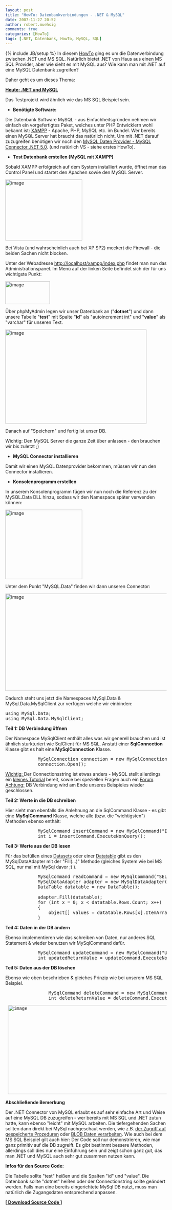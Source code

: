 ```yaml
---
layout: post
title: "HowTo: Datenbankverbindungen - .NET & MySQL"
date: 2007-11-27 20:52
author: robert.muehsig
comments: true
categories: [HowTo]
tags: [.NET, Datenbank, HowTo, MySQL, SQL]
---
```

{% include JB/setup %}
In diesem <a target="_blank" href="{{BASE_PATH}}/2007/11/21/howto-datenbankverbindungen-net-ms-sql-2005/">HowTo</a> ging es um die Datenverbindung zwischen .NET und MS SQL. Natürlich bietet .NET von Haus aus einen MS SQL Provider, aber wie sieht es mit MySQL aus? Wie kann man mit .NET auf eine MySQL Datenbank zugreifen?

Daher geht es um dieses Thema:

<strong><u>Heute: .NET und MySQL</u></strong>

Das Testprojekt wird ähnlich wie das MS SQL Beispiel sein.
<ul>
	<li><strong>Benötigte Software:</strong></li>
</ul>
Die Datenbank Software MySQL - aus Einfachheitsgründen nehmen wir einfach ein vorgefertigtes Paket, welches unter PHP Entwicklern wohl bekannt ist: <a target="_blank" href="http://www.apachefriends.org/en/xampp-windows.html">XAMPP</a> - Apache, PHP, MySQL etc. im Bundel. Wer bereits einen MySQL Server hat braucht das natürlich nicht.
Um mit .NET darauf zuzugreifen benötigen wir noch den <a target="_blank" href="http://dev.mysql.com/downloads/connector/net/5.0.html">MySQL Daten Provider - MySQL Connector .NET 5.0</a>.
(und natürlich VS - siehe erstes HowTo).
<ul>
	<li><strong>Test Datenbank erstellen (MySQL mit XAMPP)</strong></li>
</ul>
Sobald XAMPP erfolgreich auf dem System installiert wurde, öffnet man das Control Panel und startet den Apachen sowie den MySQL Server.

<a atomicselection="true" href="{{BASE_PATH}}/assets/wp-images/image163.png"><img border="0" width="240" src="{{BASE_PATH}}/assets/wp-images/image-thumb142.png" alt="image" height="190" style="border: 0px" /></a>

Bei Vista (und wahrscheinlich auch bei XP SP2) meckert die Firewall - die beiden Sachen nicht blocken.

Unter der Webadresse <a href="http://localhost/xampp/index.php">http://localhost/xampp/index.php</a> findet man nun das Administrationspanel. Im Menü auf der linken Seite befindet sich der für uns wichtigste Punkt:

<a atomicselection="true" href="{{BASE_PATH}}/assets/wp-images/image164.png"><img border="0" width="139" src="{{BASE_PATH}}/assets/wp-images/image-thumb143.png" alt="image" height="71" style="border: 0px" /></a>

Über phpMyAdmin legen wir unser Datenbank an ("<strong>dotnet</strong>") und dann unsere Tabelle "<strong>test</strong>" mit Spalte "<strong>id</strong>" als "autoincrement int" und "<strong>value</strong>" als "varchar" für unseren Text.

<a atomicselection="true" href="{{BASE_PATH}}/assets/wp-images/image165.png"><img border="0" width="441" src="{{BASE_PATH}}/assets/wp-images/image-thumb144.png" alt="image" height="293" style="border: 0px" /></a>

Danach auf "Speichern" und fertig ist unser DB.

Wichtig: Den MySQL Server die ganze Zeit über anlassen - den brauchen wir bis zuletzt ;)
<ul>
	<li><strong>MySQL Connector installieren</strong></li>
</ul>
Damit wir einen MySQL Datenprovider bekommen, müssen wir nun den Connector installieren.
<ul>
	<li><strong>Konsolenprogramm erstellen</strong></li>
</ul>
In unserem Konsolenprogramm fügen wir nun noch die Referenz zu der MySQL.Data DLL hinzu, sodass wir den Namespace später verwenden können:

<a atomicselection="true" href="{{BASE_PATH}}/assets/wp-images/image166.png"><img border="0" width="240" src="{{BASE_PATH}}/assets/wp-images/image-thumb145.png" alt="image" height="216" style="border: 0px" /></a>

Unter dem Punkt "MySQL.Data" finden wir dann unseren Connector:

<a atomicselection="true" href="{{BASE_PATH}}/assets/wp-images/image167.png"><img border="0" width="642" src="{{BASE_PATH}}/assets/wp-images/image-thumb146.png" alt="image" height="303" style="border: 0px" /></a>

Dadurch steht uns jetzt die Namespaces MySql.Data &amp; MySql.Data.MySqlClient zur verfügen welche wir einbinden:
<pre class="csharpcode"><span class="kwrd">using</span> MySql.Data; 
<span class="kwrd">using</span> MySql.Data.MySqlClient;</pre>
<strong>Teil 1: DB Verbindung öffnen</strong>

Der Namespace MySqlClient enthält alles was wir generell brauchen und ist ähnlich sturkturiert wie SqlClient für MS SQL. Anstatt einer <strong>SqlConnection</strong> Klasse gibt es halt eine <strong>MySqlConnection</strong> Klasse.
<pre class="csharpcode">            MySqlConnection connection = <span class="kwrd">new</span> MySqlConnection(<span class="str">@"Server=127.0.0.1;Uid=root;Pwd=;Database=dotnet;"</span>); 
            connection.Open();</pre>
<u>Wichtig: </u>Der Connectionsstring ist etwas anders - MySQL stellt allerdings ein <a target="_blank" href="http://dev.mysql.com/doc/refman/5.1/de/connector-net-using-connecting.html">kleines Tutorial</a> bereit, sowie bei speziellen Fragen auch ein <a target="_blank" href="http://forums.mysql.com/list.php?38">Forum</a>.
<u>Achtung:</u> DB Verbindung wird am Ende unseres Beispieles wieder geschlossen.

<strong>Teil 2: Werte in die DB schreiben</strong>

Hier sieht man ebenfalls die Anlehnung an die SqlCommand Klasse - es gibt eine <strong>MySqlCommand</strong> Klasse, welche alle (bzw. die "wichtigsten") Methoden ebenso enthält:
<pre class="csharpcode">            MySqlCommand insertCommand = <span class="kwrd">new</span> MySqlCommand(<span class="str">"INSERT INTO test (value) VALUES ('Test')"</span>, connection); 
            <span class="kwrd">int</span> i = insertCommand.ExecuteNonQuery();</pre>
<strong>Teil 3: Werte aus der DB lesen</strong>

Für das befüllen eines <a target="_blank" href="http://msdn2.microsoft.com/en-us/library/system.data.dataset.aspx">Datasets</a> oder einer <a target="_blank" href="http://msdn2.microsoft.com/En-US/library/system.data.datatable.aspx">Datatable</a> gibt es den MySqlDataAdapter mit der "Fill(...)" Methode (gleiches System wie bei MS SQL, nur mal mit MySql davor ;) ).
<pre class="csharpcode">            MySqlCommand readCommand = <span class="kwrd">new</span> MySqlCommand(<span class="str">"SELECT * FROM test"</span>, connection); 
            MySqlDataAdapter adapter = <span class="kwrd">new</span> MySqlDataAdapter(readCommand); 
            DataTable datatable = <span class="kwrd">new</span> DataTable();  

            adapter.Fill(datatable); 
            <span class="kwrd">for</span> (<span class="kwrd">int</span> x = 0; x &lt; datatable.Rows.Count; x++) 
            { 
                <span class="kwrd">object</span>[] values = datatable.Rows[x].ItemArray; 
            }</pre>
<strong>Teil 4: Daten in der DB ändern</strong>

Ebenso implementieren wie das schreiben von Daten, nur anderes SQL Statement &amp; wieder benutzen wir MySqlCommand dafür.
<pre class="csharpcode">            MySqlCommand updateCommand = <span class="kwrd">new</span> MySqlCommand(<span class="str">"UPDATE test SET value = 'UpdatedTest'"</span>, connection); 
            <span class="kwrd">int</span> updatedReturnValue = updateCommand.ExecuteNonQuery();</pre>
<strong>Teil 5: Daten aus der DB löschen</strong>

Ebenso wie oben beschrieben &amp; gleiches Prinzip wie bei unserem MS SQL Beispiel.
<pre class="csharpcode">                MySqlCommand deleteCommand = <span class="kwrd">new</span> MySqlCommand(<span class="str">"DELETE FROM test"</span>, connection); 
                <span class="kwrd">int</span> deleteReturnValue = deleteCommand.ExecuteNonQuery();</pre>
<pre class="csharpcode"><a atomicselection="true" href="{{BASE_PATH}}/assets/wp-images/image168.png"></a> <a atomicselection="true" href="{{BASE_PATH}}/assets/wp-images/image168.png"><img border="0" width="555" src="{{BASE_PATH}}/assets/wp-images/image-thumb147.png" alt="image" height="277" style="border: 0px" /></a></pre>
<strong>Abschließende Bemerkung</strong>

Der .NET Connector von MySQL erlaubt es auf sehr einfache Art und Weise auf eine MySQL DB zuzugreifen - wer bereits mit MS SQL und .NET zutun hatte, kann ebenso "leicht" mit MySQL arbeiten. Die tiefergehenden Sachen sollten dann direkt bei MySql nachgeschaut werden, wie z.B. <a target="_blank" href="http://dev.mysql.com/doc/refman/5.1/de/connector-net-using-stored.html">der Zugriff auf gespeicherte Prozeduren</a> oder <a target="_blank" href="http://dev.mysql.com/doc/refman/5.1/de/connector-net-using-blob.html">BLOB Daten verarbeiten</a>.
Wie auch bei dem MS SQL Beispiel gilt auch hier: Der Code soll nur demonstrieren, wie man ganz primitiv auf die DB zugreift. Es gibt bestimmt bessere Methoden, allerdings soll dies nur eine Einführung sein und zeigt schon ganz gut, das man .NET und MySQL auch sehr gut zusammen nutzen kann.

<strong>Infos für den Source Code:</strong>

Die Tabelle sollte "test" heißen und die Spalten "id" und "value". Die Datenbank sollte "dotnet" heißen oder der Connectionstring sollte geändert werden. Falls man eine bereits eingerichtete MySql DB nutzt, muss man natürlich die Zugangsdaten entsprechend anpassen.

<strong><a target="_blank" href="{{BASE_PATH}}/assets/files/democode/dotnetmysql/testdatenbankmysql.zip">[ Download Source Code ]</a></strong>
